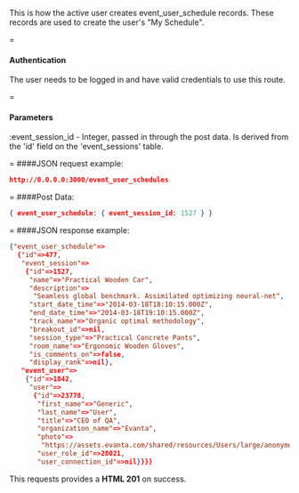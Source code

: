 <!-- --- title: POST /event_user_schedules -->

This is how the active user creates event_user_schedule records. These records are used to create the user's "My Schedule".

=
#### Authentication

The user needs to be logged in and have valid credentials to use this route.

=
#### Parameters

:event_session_id - Integer, passed in through the post data. Is derived from the 'id' field on the 'event_sessions' table.

=
####JSON request example:
```json
http://0.0.0.0:3000/event_user_schedules
```

=
####Post Data:
```json
{ event_user_schedule: { event_session_id: 1527 } }
```

=
####JSON response example:

```json
{"event_user_schedule"=>
  {"id"=>477,
   "event_session"=>
    {"id"=>1527,
     "name"=>"Practical Wooden Car",
     "description"=>
      "Seamless global benchmark. Assimilated optimizing neural-net",
     "start_date_time"=>"2014-03-18T18:10:15.000Z",
     "end_date_time"=>"2014-03-18T19:10:15.000Z",
     "track_name"=>"Organic optimal methodology",
     "breakout_id"=>nil,
     "session_type"=>"Practical Concrete Pants",
     "room_name"=>"Ergonomic Wooden Gloves",
     "is_comments_on"=>false,
     "display_rank"=>nil},
   "event_user"=>
    {"id"=>1842,
     "user"=>
      {"id"=>23778,
       "first_name"=>"Generic",
       "last_name"=>"User",
       "title"=>"CEO of QA",
       "organization_name"=>"Evanta",
       "photo"=>
        "https://assets.evanta.com/shared/resources/Users/large/anonymous2.jpg",
       "user_role_id"=>28021,
       "user_connection_id"=>nil}}}}
```

This requests provides a <strong>HTML 201</strong> on success.